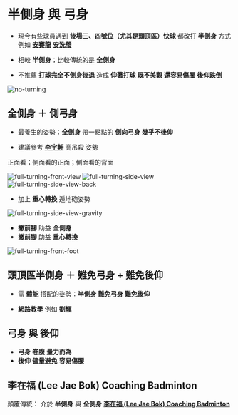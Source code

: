 # **半側身 與 弓身**
- 現今有些球員遇到 **後場三、四號位（尤其是頭頂區）快球** 都改打 **半側身** 方式 例如 [**安賽龍**](https://zh.wikipedia.org/zh-tw/%E5%AE%89%E8%B3%BD%E9%BE%8D) [**安洗瑩**](https://zh.wikipedia.org/zh-tw/%E5%AE%89%E6%B4%97%E7%91%A9)

- 相較 **半側身**；比較傳統的是 **全側身** 

- 不推薦 **打球完全不側身後退** 造成 **仰著打球** **既不美觀** **還容易傷腰** **後仰跌倒**

![no-turning](no-turning.png) 
## **全側身 ＋ 側弓身**
- 最養生的姿勢：**全側身** 帶一點點的 **側向弓身**  **幾乎不後仰**

- 建議參考 [**李宇軒**](https://www.google.com/search?q=%E6%9D%8E%E5%AE%87%E8%BB%92+%E7%BE%BD%E7%90%83) 高吊殺 姿勢 

正面看；側面看的正面；側面看的背面

![full-turning-front-view](full-turning-front-view.png) ![full-turning-side-view](full-turning-side-view.png) ![full-turning-side-view-back](full-turning-side-view-back.png) 

- 加上 **重心轉換** 遁地砲姿勢

![full-turning-side-view-gravity](full-turning-side-view-gravity.png) 

- **撇前腳** 助益 **全側身**
- **撇前腳** 助益 **重心轉換**

![full-turning-front-foot](full-turning-front-foot.png)

## **頭頂區半側身 ＋ 難免弓身 + 難免後仰**
- 需 **體能** 搭配的姿勢：**半側身**  **難免弓身** **難免後仰**

- [**網路教學**](https://www.google.com/search?q=%E5%8D%8A%E5%81%B4%E8%BA%AB+%E7%BE%BD%E7%90%83) 例如 [**劉輝**](https://www.google.com/search?q=%E5%8A%89%E8%BC%9D+%E7%BE%BD%E6%AF%9B%E7%90%83)

## **弓身 與 後仰**
- **弓身** **卷腹** **量力而為**
- **後仰** **儘量避免** **容易傷腰**

## **李在福 (Lee Jae Bok) Coaching Badminton**
顛覆傳統： 介於 **半側身** 與 **全側身** [**李在福 (Lee Jae Bok) Coaching Badminton**](https://www.google.com/search?q=coaching+badminton)


